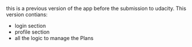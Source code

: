 this is a previous version of the app before the submission to udacity.
This version contians:
- login section
- profile section
- all the logic to manage the Plans
